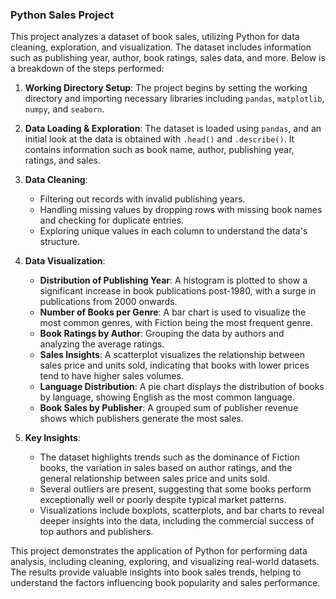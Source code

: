 ### Python Sales Project

This project analyzes a dataset of book sales, utilizing Python for data cleaning, exploration, and visualization. The dataset includes information such as publishing year, author, book ratings, sales data, and more. Below is a breakdown of the steps performed:

1. **Working Directory Setup**: The project begins by setting the working directory and importing necessary libraries including `pandas`, `matplotlib`, `numpy`, and `seaborn`.

2. **Data Loading & Exploration**: The dataset is loaded using `pandas`, and an initial look at the data is obtained with `.head()` and `.describe()`. It contains information such as book name, author, publishing year, ratings, and sales.

3. **Data Cleaning**:
   - Filtering out records with invalid publishing years.
   - Handling missing values by dropping rows with missing book names and checking for duplicate entries.
   - Exploring unique values in each column to understand the data's structure.

4. **Data Visualization**:
   - **Distribution of Publishing Year**: A histogram is plotted to show a significant increase in book publications post-1980, with a surge in publications from 2000 onwards.
   - **Number of Books per Genre**: A bar chart is used to visualize the most common genres, with Fiction being the most frequent genre.
   - **Book Ratings by Author**: Grouping the data by authors and analyzing the average ratings.
   - **Sales Insights**: A scatterplot visualizes the relationship between sales price and units sold, indicating that books with lower prices tend to have higher sales volumes.
   - **Language Distribution**: A pie chart displays the distribution of books by language, showing English as the most common language.
   - **Book Sales by Publisher**: A grouped sum of publisher revenue shows which publishers generate the most sales.

5. **Key Insights**:
   - The dataset highlights trends such as the dominance of Fiction books, the variation in sales based on author ratings, and the general relationship between sales price and units sold.
   - Several outliers are present, suggesting that some books perform exceptionally well or poorly despite typical market patterns.
   - Visualizations include boxplots, scatterplots, and bar charts to reveal deeper insights into the data, including the commercial success of top authors and publishers.

This project demonstrates the application of Python for performing data analysis, including cleaning, exploring, and visualizing real-world datasets. The results provide valuable insights into book sales trends, helping to understand the factors influencing book popularity and sales performance.
